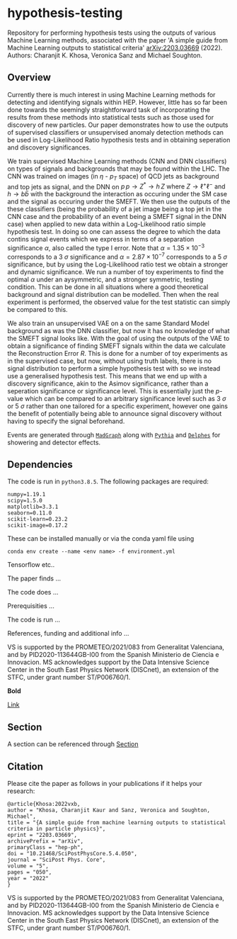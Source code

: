 # hypothesis-testing
Repository for performing hypothesis tests using the outputs of various Machine Learning methods, associated with the paper 'A simple guide from Machine Learning outputs to statistical criteria' [arXiv:2203.03669](https://arxiv.org/abs/2203.03669) (2022). Authors: Charanjit K. Khosa, Veronica Sanz and Michael Soughton.

## Overview

Currently there is much interest in using Machine Learning methods for detecting and identifying signals within HEP. However, little has so far been done towards the seemingly straightforward task of incorporating the results from these methods into statistical tests such as those used for discovery of new particles. Our paper demonstrates how to use the outputs of supervised classifiers or unsupervised anomaly detection methods can be used in Log-Likelihood Ratio hypothesis tests and in obtaining seperation and discovery significances. 

We train supervised Machine Learning methods (CNN and DNN classifiers) on types of signals and backgrounds that may be found within the LHC. The CNN was trained on images (in $\eta$ - $p_T$ space) of QCD jets as background and top jets as signal, and the DNN on $p \, p \to Z^* \to h \,  Z  \textrm{ where } Z\to \ell^+ \ell^- \textrm{ and } h \to b \bar{b}$ with the background the interaction as occuring under the SM case and the signal as occuring under the SMEFT. We then use the outputs of the these classifiers (being the probability of a jet image being a top jet in the CNN case and the probability of an event being a SMEFT signal in the DNN case) when applied to new data within a Log-Likelihood ratio simple hypothesis test. In doing so one can assess the degree to which the data contins signal events which we express in terms of a separation significance $\alpha$, also called the type I error. Note that $\alpha=1.35 \times 10^{-3}$ corresponds to a 3 $\sigma$ significance and $\alpha=2.87 \times 10^{-7}$ corresponds to a 5 $\sigma$ significance, but by using the Log-Likelihood ratio test we obtain a stronger and dynamic significance. We run a number of toy experiments to find the optimal $\alpha$ under an aysymmetric, and a stronger symmetric, testing condition. This can be done in all situations where a good theoretical background and signal distribution can be modelled. Then when the real experiment is performed, the observed value for the test statistic can simply be compared to this. 

We also train an unsupervised VAE on a on the same Standard Model background as was the DNN classifier, but now it has no knowledge of what the SMEFT signal looks like. With the goal of using the outputs of the VAE to obtain a significance of finding SMEFT signals within the data we calculate the Reconstruction Error $R$. This is done for a number of toy experiments as in the supervised case, but now, without using truth labels, there is no signal distribution to perform a simple hypothesis test with so we instead use a generalised hypothesis test. This means that we end up with a discovery significance, akin to the Asimov significance, rather than a seperation significance or significance level. This is essentially just the $p$-value which can be compared to an arbitrary significance level such as 3 $\sigma$ or 5 $\sigma$ rather than one tailored for a specific experiment, however one gains the benefit of potentially being able to announce signal discovery without having to specify the signal beforehand.

Events are generated through [`MadGraph`](https://arxiv.org/abs/1106.0522) along with [`Pythia`](https://arxiv.org/abs/0710.3820) and [`Delphes`](https://arxiv.org/abs/1307.6346) for showering and detector effects. 

## Dependencies

The code is run in `python3.8.5`. The following packages are required:

```
numpy=1.19.1
scipy=1.5.0
matplotlib=3.3.1
seaborn=0.11.0
scikit-learn=0.23.2
scikit-image=0.17.2
```

These can be installed manually or via the conda yaml file using

```
conda env create --name <env name> -f environment.yml
```

Tensorflow etc..

The paper finds ...

The code does ...

Prerequisities ...

The code is run ...

References, funding and additional info ...

VS is supported by the PROMETEO/2021/083 from Generalitat Valenciana, and by PID2020-113644GB-I00 from the Spanish Ministerio de Ciencia e Innovacion. MS acknowledges support by the Data Intensive Science Center in the South East Physics Network (DISCnet), an extension of the STFC, under grant number ST/P006760/1.

**Bold**

[Link](https://www.wikipedia.org)

## Section

A section can be referenced through [Section](#section)






## Citation
Please cite the paper as follows in your publications if it helps your research:

    @article{Khosa:2022vxb,
    author = "Khosa, Charanjit Kaur and Sanz, Veronica and Soughton, Michael",
    title = "{A simple guide from machine learning outputs to statistical criteria in particle physics}",
    eprint = "2203.03669",
    archivePrefix = "arXiv",
    primaryClass = "hep-ph",
    doi = "10.21468/SciPostPhysCore.5.4.050",
    journal = "SciPost Phys. Core",
    volume = "5",
    pages = "050",
    year = "2022"
    }
    

VS is supported by the PROMETEO/2021/083 from Generalitat Valenciana, and by PID2020-113644GB-I00 from the Spanish Ministerio de Ciencia e Innovacion. MS acknowledges support by the Data Intensive Science Center in the South East Physics Network (DISCnet), an extension of the STFC, under grant number ST/P006760/1.
